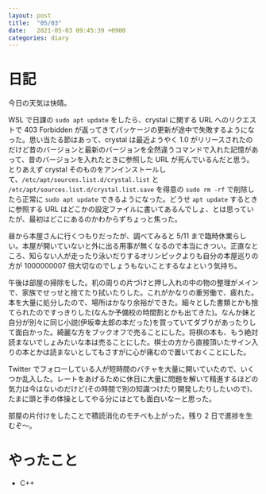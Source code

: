 ```yaml
---
layout: post
title:  "05/03"
date:   2021-05-03 09:45:39 +0900
categories: diary
---
```

# 日記

今日の天気は快晴。

WSL で日課の ```sudo apt update``` をしたら、crystal に関する URL へのリクエストで 403 Forbidden が返ってきてパッケージの更新が途中で失敗するようになった。思い当たる節はあって、crystal は最近ようやく 1.0 がリリースされたのだけど昔のバージョンと最新のバージョンを全然違うコマンドで入れた記憶があって、昔のバージョンを入れたときに参照した URL が死んでいるんだと思う。とりあえず crystal そのものをアンインストールして、```/etc/apt/sources.list.d/crystal.list``` と ```/etc/apt/sources.list.d/crystal.list.save``` を得意の ```sudo rm -rf``` で削除したら正常に ```sudo apt update``` できるようになった。どうせ ```apt update``` するときに参照する URL はどこかの設定ファイルに書いてあるんでしょ、とは思っていたが、最初はどこにあるのかわからずちょっと焦った。

昼から本屋さんに行くつもりだったが、調べてみると 5/11 まで臨時休業らしい。本屋が開いていないと外に出る用事が無くなるので本当にきつい。正直なところ、知らない人が走ったり泳いだりするオリンピックよりも自分の本屋巡りの方が $1000000007$ 倍大切なのでしょうもないことするなよという気持ち。

午後は部屋の掃除をした。机の周りの片づけと押し入れの中の物の整理がメインで、家族でせっせと捨てたり拭いたりした。これがかなりの重労働で、疲れた。本を大量に処分したので、場所はかなり余裕ができた。細々とした書類とかも捨てられたのですっきりした(なんか予備校の時間割とかも出てきた)。なんか妹と自分が別々に同じ小説(伊坂幸太郎の本だった)を買っていてダブりがあったりして面白かった。綺麗な方をブックオフで売ることにした。将棋の本も、もう絶対読まないでしょみたいな本は売ることにした。棋士の方から直接頂いたサイン入りの本とかは読まないとしてもさすがに心が痛むので置いておくことにした。

Twitter でフォローしている人が短時間のバチャを大量に開いていたので、いくつか乱入した。レートをあげるために休日に大量に問題を解いて精進するほどの気力は今はないのだけど(その時間で別の知識つけたり開発したりしたいので)、たまに頭と手の体操としてやる分にはとても面白いなーと思った。

部屋の片付けをしたことで積読消化のモチベも上がった。残り 2 日で進捗を生むぞ～。

# やったこと

- C++